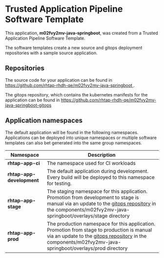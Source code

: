 # Trusted Application Pipeline Software Template

This application, **m02fvy2mv-java-springboot**, was created from a Trusted Application Pipeline Software Template.

The software templates create a new source and gitops deployment repositories with a sample source application. 

## Repositories

The source code for your application can be found in [https://github.com/rhtap-rhdh-qe/m02fvy2mv-java-springboot ](https://github.com/rhtap-rhdh-qe/m02fvy2mv-java-springboot ).
 
The gitops repository, which contains the kubernetes manifests for the application can be found in 
[https://github.com/rhtap-rhdh-qe/m02fvy2mv-java-springboot-gitops ](https://github.com/rhtap-rhdh-qe/m02fvy2mv-java-springboot-gitops ) 

## Application namespaces 

The default application will be found in the following namespaces. Applications can be deployed into unique namespaces or multiple software templates can also bet generated into the same group namespaces.  

|  Namespace   |  Description   |  
| -------- | -------- |
| **rhtap-app-ci** | The namespace used for CI workloads |
| **rhtap-app-development** | The default application during development. Every build will be deployed to this namespace for testing. |
| **rhtap-app-stage** | The staging namespace for this application. Promotion from development to stage is manual via an update to the [gitops repository](https://github.com/rhtap-rhdh-qe/m02fvy2mv-java-springboot-gitops ) in the components/m02fvy2mv-java-springboot/overlays/stage directory |
| **rhtap-app-prod** | The production namespace for this application. Promotion from stage to production is manual via an update to the [gitops repository](https://github.com/rhtap-rhdh-qe/m02fvy2mv-java-springboot-gitops ) in the components/m02fvy2mv-java-springboot/overlays/prod directory |